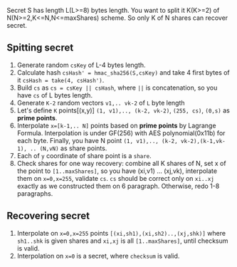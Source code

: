 Secret S has length L(L>=8) bytes length.
You want to split it K(K>=2) of N(N>=2,K<=N,N<=maxShares) scheme. So only K of N shares can recover secret.

## Spitting secret
1. Generate random `csKey` of L-4 bytes length.
2. Calculate hash `csHash' = hmac_sha256(S,csKey)` and take 4 first bytes of it `csHash = take(4, csHash')`.
3. Build `cs` as `cs = csKey || csHash`, where `||` is concatenation, so you have `cs` of L bytes length.
4. Generate `K-2` random vectors `v1,.. vk-2` of `L` byte length
5. Let's define `K` points\[(x,y)\] `(1, v1),.., (k-2, vk-2)`, `(255, cs)`, `(0,s)` as __prime points__.
6. Interpolate `x=[k-1,.. N]` points based on __prime points__ by Lagrange Formula. 
   Interpolation is under GF(256) with AES polynomial(0x11b) for each byte. 
   Finally, you have N point `(1, v1),.., (k-2, vk-2),(k-1,vk-1), .. (N,vN)` as share points.
7. Each of `y` coordinate of share point is a `share`.
8. Check shares for one way recovery: combine all K shares of N, set x of the point to `[1..maxShares]`, so you have (xi,v1) ... (xj,vk), interpolate them on `x=0,x=255`, validate `cs`. 
   `cs` should be correct only on `xi..xj` exactly as we constructed them on 6 paragraph. Otherwise, redo 1-8 paragraphs.

## Recovering secret
1. Interpolate on `x=0,x=255` points `[(xi,sh1),(xi,sh2)..,(xj,shk)]` where `sh1..shk` is given shares and `xi,xj` is all `[1..maxShares]`, until checksum is valid.
2. Interpolation on `x=0` is a secret, where `checksum` is valid.
